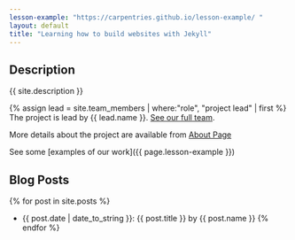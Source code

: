 ```yaml
---
lesson-example: "https://carpentries.github.io/lesson-example/ "
layout: default
title: "Learning how to build websites with Jekyll"
---
```


## Description ##

{{ site.description }}

{% assign lead = site.team_members | where:"role", "project lead" | first %}
The project is lead by {{ lead.name }}.
[See our full team](about).


More details about the project are available from [About Page](about.md)

See some [examples of our work]({{ page.lesson-example }})

## Blog Posts

{% for post in site.posts %}
- {{ post.date | date_to_string }}: {{ post.title }} by {{ post.name }}
{% endfor %}
